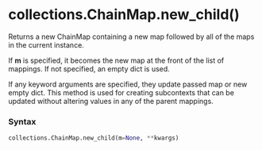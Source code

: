 # collections.ChainMap.new_child()

Returns a new ChainMap containing a new map followed by all of the maps in the current instance.

If **m** is specified, it becomes the new map at the front of the list of mappings. If not specified, an empty dict is used.

If any keyword arguments are specified, they update passed map or new empty dict. This method is used for creating subcontexts that can be updated without altering values in any of the parent mappings.

### Syntax

```python
collections.ChainMap.new_child(m=None, **kwargs)
```